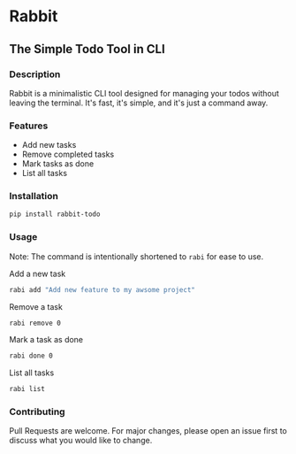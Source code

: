 # Rabbit

## The Simple Todo Tool in CLI

### Description

Rabbit is a minimalistic CLI tool designed for managing your todos without leaving the terminal.
It's fast, it's simple, and it's just a command away.

### Features

- Add new tasks
- Remove completed tasks
- Mark tasks as done
- List all tasks

### Installation

```bash
pip install rabbit-todo
```

### Usage

Note: The command is intentionally shortened to `rabi` for ease to use. 

Add a new task
```bash
rabi add "Add new feature to my awsome project"
```

Remove a task
```bash
rabi remove 0
```

Mark a task as done
```bash
rabi done 0
```

List all tasks
```bash
rabi list
```

### Contributing

Pull Requests are welcome.
For major changes, please open an issue first to discuss what you would like to change.
